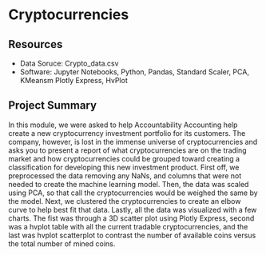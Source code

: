 # Cryptocurrencies

## Resources
- Data Soruce: Crypto_data.csv
- Software: Jupyter Notebooks, Python, Pandas, Standard Scaler, PCA, KMeansm Plotly Express, HvPlot

## Project Summary
In this module, we were asked to help Accountability Accounting help create a new cryptocurrency investment portfolio for its customers. The company, however, is lost in the immense universe of cryptocurrencies and asks you to present a report of what cryptocurrencies are on the trading market and how cryptocurrencies could be grouped toward creating a classification for developing this new investment product.
First off, we preprocessed the data removing any NaNs, and columns that were not needed to create the machine learning model. Then, the data was scaled using PCA, so that call the cryptocurrencies would be weighed the same by the model. 
Next, we clustered the cryptocurrencies to create an elbow curve to help best fit that data. 
Lastly, all the data was visualized with a few charts. The fist was through a 3D scatter plot using Plotly Express, second was a hvplot table with all the current tradable cryptocurrencies, and the last was hvplot scatterplot to contrast the number of available coins versus the total number of mined coins.
